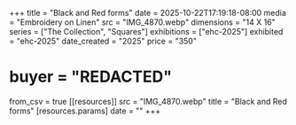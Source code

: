 +++
title = "Black and Red forms"
date = 2025-10-22T17:19:18-08:00
media = "Embroidery on Linen"
src = "IMG_4870.webp"
dimensions = "14 X 16"
series = ["The Collection", "Squares"]
exhibitions = ["ehc-2025"]
exhibited = "ehc-2025"
date_created = "2025"
price = "350"
# buyer = "REDACTED"
from_csv = true
[[resources]]
  src = "IMG_4870.webp"
  title = "Black and Red forms"
  [resources.params]
  date = ""
+++